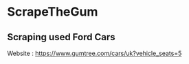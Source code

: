 # ScrapeTheGum

## Scraping used Ford Cars
Website : https://www.gumtree.com/cars/uk?vehicle_seats=5

